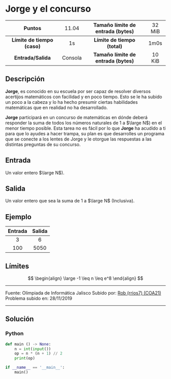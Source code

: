 # Jorge y el concurso

|           Puntos          |<span style="font-weight: normal;">11.04</span>|  Tamaño límite de entrada (bytes)  |<span style="font-weight: normal;">32 MiB</span>|
|      :------------:       |               :------------:                  |           :------------:           | :------------: |
|**Límite de tiempo (caso)**|                     1s                        |    **Límite de tiempo (total)**    |      1m0s      |
|     **Entrada/Salida**    |                  Consola                      |**Tamaño límite de entrada (bytes)**|     10 KiB     |


## Descripción
**Jorge**, es conocido en su escuela por ser capaz de resolver diversos acertijos matemáticos con facilidad y en poco tiempo. Esto se le ha subido un poco a la cabeza y lo ha hecho presumir ciertas habilidades matemáticas que en realidad no ha desarrollado.

**Jorge** participará en un concurso de matemáticas en dónde deberá responder la suma de todos los números naturales de 1 a $\large N$) en el menor tiempo posible. Esta tarea no es fácil por lo que **Jorge** ha acudido a ti para que lo ayudes a hacer trampa, su plan es que desarrolles un programa que se conecte a los lentes de Jorge y le otorgue las respuestas a las distintas preguntas de su concurso.

## Entrada
Un valor entero $\large N$).

## Salida
Un valor entero que sea la suma de 1 a $\large N$ (Inclusiva).

## Ejemplo
<table style="text-align: center;" >
    <thead>
        <tr>
            <th>Entrada</th>
            <th>Salida</th>
        </tr>
    </thead>
    <tbody>
        <tr>
            <td>3</td>
            <td>6</td>
        </tr>
        <tr>
            <td>100</td>
            <td>5050</td>
        </tr>
    </tbody>
</table>

## Límites
$$
\begin{align}
  \large -1 \leq n \leq e^8
\end{align}
$$

------------

Fuente: Olimpiada de Informática Jalisco
Subido por: [Rob (rrios7) (COA21)](https://omegaup.com/profile/rrios7/ "Rob (rrios7) (COA21)")
Problema subido en: 28/11/2019

------------

## Solución
### Python
```py
def main () -> None:
    n = int(input())
    op = n * (n + 1) // 2
    print(op)

if __name__ == '__main__':
    main()
```